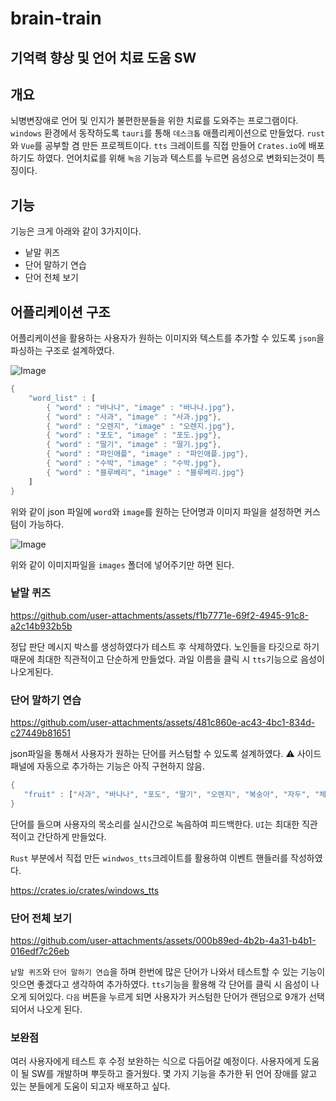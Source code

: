 # brain-train 
## 기억력 향상 및 언어 치료 도움 SW

## 개요
뇌병변장애로 언어 및 인지가 불편한분들을 위한 치료를 도와주는 프로그램이다. 
`windows` 환경에서 동작하도록 `tauri`를 통해 `데스크톱` 애플리케이션으로 만들었다. 
`rust`와 `Vue`를 공부할 겸 만든 프로젝트이다. 
`tts` 크레이트를 직접 만들어 `Crates.io`에 배포하기도 하였다. 
언어치료를 위해 `녹음` 기능과 텍스트를 누르면 음성으로 변화되는것이 특징이다. 

## 기능
기능은 크게 아래와 같이 3가지이다. 
-   낱말 퀴즈 
-   단어 말하기 연습 
-   단어 전체 보기 

## 어플리케이션 구조
어플리케이션을 활용하는 사용자가 원하는 이미지와 텍스트를 추가할 수 있도록 
`json`을 파싱하는 구조로 설계하였다. 

![Image](https://github.com/user-attachments/assets/9a2c8583-37b0-4388-a8ad-43da02dd57db)

```rust
{
    "word_list" : [
        { "word" : "바나나", "image" : "바나나.jpg"},
        { "word" : "사과", "image" : "사과.jpg"},
        { "word" : "오렌지", "image" : "오렌지.jpg"},
        { "word" : "포도", "image" : "포도.jpg"},
        { "word" : "딸기", "image" : "딸기.jpg"},
        { "word" : "파인애플", "image" : "파인애플.jpg"},
        { "word" : "수박", "image" : "수박.jpg"},
        { "word" : "블루베리", "image" : "블루베리.jpg"}
    ]
}
```
위와 같이 json 파일에  `word`와 `image`를 원하는 단어명과 이미지 파일을 설정하면 커스텀이 가능하다. 

![Image](https://github.com/user-attachments/assets/c141ec0f-3697-4c60-88ac-ad827cc4747b)

위와 같이 이미지파일을 `images` 폴더에 넣어주기만 하면 된다. 

### 낱말 퀴즈 
https://github.com/user-attachments/assets/f1b7771e-69f2-4945-91c8-a2c14b932b5b

정답 판단 메시지 박스를 생성하였다가 
테스트 후 삭제하였다.
노인들을 타깃으로 하기 때문에 최대한 직관적이고 단순하게 만들었다.
과일 이름을 클릭 시 `tts`기능으로 음성이 나오게된다. 

### 단어 말하기 연습
https://github.com/user-attachments/assets/481c860e-ac43-4bc1-834d-c27449b81651

json파일을 통해서 사용자가 원하는 단어를 커스텀할 수 있도록 설계하였다. 
⚠️ 사이드 패널에 자동으로 추가하는 기능은 아직 구현하지 않음.

 ```rust
 {
    "fruit" : ["사과", "바나나", "포도", "딸기", "오렌지", "복숭아", "자두", "체리", "수박", "멜론"]
}
 ```
단어를 들으며 사용자의 목소리를 실시간으로 녹음하여 피드백한다. 
`UI`는 최대한 직관적이고 간단하게 만들었다. 

`Rust` 부분에서 직접 만든 `windwos_tts`크레이트를 활용하여 이벤트 핸들러를 작성하였다. 

<https://crates.io/crates/windows_tts>

### 단어 전체 보기 
https://github.com/user-attachments/assets/000b89ed-4b2b-4a31-b4b1-016edf7c26eb

`낱말 퀴즈`와 `단어 말하기 연습`을 하며 한번에 많은 단어가 나와서 테스트할 수 있는 기능이 잇으면 좋겠다고 생각하여 추가하였다. 
`tts`기능을 활용해 각 단어를 클릭 시 음성이 나오게 되어있다. `다음` 버튼을 누르게 되면 사용자가 커스텀한 단어가 랜덤으로 9개가 선택되어서 나오게 된다. 

### 보완점
여러 사용자에게 테스트 후 수정 보완하는 식으로 다듬어갈 예정이다. 
사용자에게 도움이 될 SW를 개발하며 뿌듯하고 즐거웠다. 
몇 가지 기능을 추가한 뒤 언어 장애를 앓고 있는 분들에게 도움이 되고자 배포하고 싶다. 
